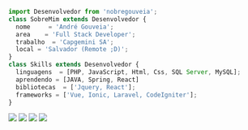 ```js
import Desenvolvedor from 'nobregouveia';
class SobreMim extends Desenvolvedor {
  nome     = 'André Gouveia';
  area    = 'Full Stack Developer';
  trabalho  = 'Capgemini SA';
  local = 'Salvador (Remote ;D)';
}
class Skills extends Desenvolvedor {
  linguagens  = [PHP, JavaScript, Html, Css, SQL Server, MySQL];
  aprendendo = [JAVA, Spring, React]
  bibliotecas  = ['Jquery, React'];
  frameworks = ['Vue, Ionic, Laravel, CodeIgniter'];
}
```

<p align="left">
  <a href="#" alt="Gmail">
  <img src="https://img.shields.io/badge/-Gmail-FF0000?style=flat-square&labelColor=FF0000&logo=gmail&logoColor=white&link=andregouveiaads@gmail.com" /></a>

  <a href="https://www.linkedin.com/in/andrenobregouveia/" target="_blank" alt="Linkedin">
  <img src="https://img.shields.io/badge/-Linkedin-0e76a8?style=flat-square&logo=Linkedin&logoColor=white&link=https://www.linkedin.com/in/andrenobregouveia/" /></a>

  <a href="https://api.whatsapp.com/send?phone=5583998395709" target="blank" alt="WhatsApp">
  <img src="https://img.shields.io/badge/-WhatsApp-25d366?style=flat-square&labelColor=25d366&logo=whatsapp&logoColor=white&link=https://wa.me/5583998395709"/></a>
 
  <a href="https://www.instagram.com/nobregouveia/" alt="Instagram" target="_blank">
  <img src="https://img.shields.io/badge/-Instagram-DF0174?style=flat-square&labelColor=DF0174&logo=instagram&logoColor=white&link=http://instagram.com/nobregouveia"/></a>
</p>  
